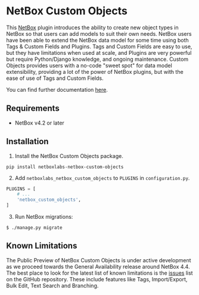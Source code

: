 # NetBox Custom Objects

This [NetBox](https://netboxlabs.com/products/netbox/) plugin introduces the ability to create new object types in NetBox so that users can add models to suit their own needs. NetBox users have been able to extend the NetBox data model for some time using both Tags & Custom Fields and Plugins. Tags and Custom Fields are easy to use, but they have limitations when used at scale, and Plugins are very powerful but require Python/Django knowledge, and ongoing maintenance. Custom Objects provides users with a no-code "sweet spot" for data model extensibility, providing a lot of the power of NetBox plugins, but with the ease of use of Tags and Custom Fields.

You can find further documentation [here](docs/index.md).

## Requirements

* NetBox v4.2 or later

## Installation

1. Install the NetBox Custom Objects package.

```
pip install netboxlabs-netbox-custom-objects
```

2. Add `netboxlabs_netbox_custom_objects` to `PLUGINS` in `configuration.py`.

```python
PLUGINS = [
    # ...
    'netbox_custom_objects',
]
```

3. Run NetBox migrations:

```
$ ./manage.py migrate
```

## Known Limitations

The Public Preview of NetBox Custom Objects is under active development as we proceed towards the General Availability release around NetBox 4.4. The best place to look for the latest list of known limitations is the [issues](https://github.com/netboxlabs/netbox-custom-objects/issues) list on the GitHub repository. These include features like Tags, Import/Export, Bulk Edit, Text Search and Branching.